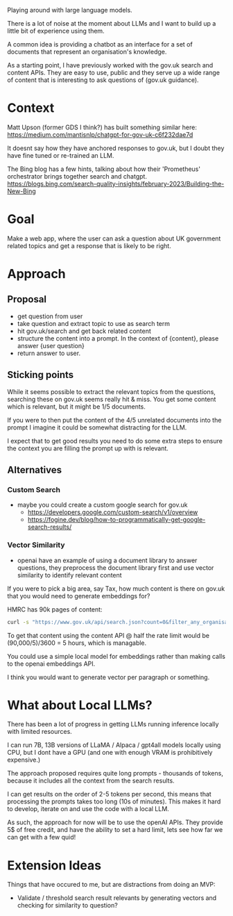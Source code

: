 Playing around with large language models.

There is a lot of noise at the moment about LLMs and I want to build up a little bit of experience using them.

A common idea is providing a chatbot as an interface for a set of documents that represent an organisation's knowledge.

As a starting point, I have previously worked with the gov.uk search and content APIs. They are easy to use, public and they serve up a wide range of content that is interesting to ask questions of (gov.uk guidance).


# Context

Matt Upson (former GDS I think?) has built something similar here:
https://medium.com/mantisnlp/chatgpt-for-gov-uk-c6f232dae7d

It doesnt say how they have anchored responses to gov.uk, but I doubt they have fine tuned or re-trained an LLM.

The Bing blog has a few hints, talking about how their 'Prometheus' orchestrator brings together search and chatgpt.
https://blogs.bing.com/search-quality-insights/february-2023/Building-the-New-Bing


# Goal

Make a web app, where the user can ask a question about UK government related topics and get a response that is likely to be right.

# Approach

## Proposal
* get question from user
* take question and extract topic to use as search term
* hit gov.uk/search and get back related content
* structure the content into a prompt. In the context of {content}, please answer {user question}
* return answer to user.


## Sticking points

While it seems possible to extract the relevant topics from the questions, searching these on gov.uk seems really hit & miss. You get some content which is relevant, but it might be 1/5 documents.

If you were to then put the content of the 4/5 unrelated documents into the prompt I imagine it could be somewhat distracting for the LLM.

I expect that to get good results you need to do some extra steps to ensure the context you are filling the prompt up with is relevant.

## Alternatives

### Custom Search
* maybe you could create a custom google search for gov.uk 
    * https://developers.google.com/custom-search/v1/overview 
    * https://fogine.dev/blog/how-to-programmatically-get-google-search-results/ 

### Vector Similarity
* openai have an example of using a document library to answer questions, they preprocess the document library first and use vector similarity to identify relevant content

If you were to pick a big area, say Tax, how much content is there on gov.uk that you would need to generate embeddings for?

HMRC has 90k pages of content: 

```sh
curl -s "https://www.gov.uk/api/search.json?count=0&filter_any_organisations=hm-revenue-customs&fields=id,indexable_content" | jq '.total'
```

To get that content using the content API @ half the rate limit would be (90,000/5)/3600 = 5 hours, which is managable.

You could use a simple local model for embeddings rather than making calls to the openai embeddings API.

I think you would want to generate vector per paragraph or something.

# What about Local LLMs?

There has been a lot of progress in getting LLMs running inference locally with limited resources.

I can run 7B, 13B versions of LLaMA / Alpaca / gpt4all models locally using CPU, but I dont have a GPU (and one with enough VRAM is prohibitively expensive.)

The approach proposed requires quite long prompts - thousands of tokens, because it includes all the context from the search results.

I can get results on the order of 2-5 tokens per second, this means that processing the prompts takes too long (10s of minutes). This makes it hard to develop, iterate on and use the code with a local LLM.

As such, the approach for now will be to use the openAI APIs. They provide 5$ of free credit, and have the ability to set a hard limit, lets see how far we can get with a few quid!


# Extension Ideas

Things that have occured to me, but are distractions from doing an MVP:

* Validate / threshold search result relevants by generating vectors and checking for similarity to question?
